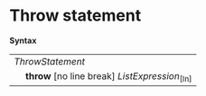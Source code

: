 # Throw statement

**Syntax**

<table>
    <tr>
        <td colspan="2"><i>ThrowStatement</i></td>
    </tr>
    <tr>
        <td>&nbsp;</td><td><b>throw</b> [no line break] <i>ListExpression</i><sub>[In]</sub></td>
    </tr>
</table>
